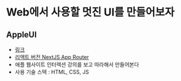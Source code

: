 # Web에서 사용할 멋진 UI를 만들어보자

## AppleUI

- [링크](https://jon890.github.io/awesome-ui/apple-ui/)
- [리액트 버전 NextJS App Router](https://jon890.github.io/awesome-ui/apple-ui-react/dist/)
- 애플 웹사이트 인터렉션 강의를 보고 따라해서 만들어본다
- 사용 기술 스택 : HTML, CSS, JS
